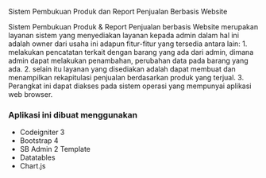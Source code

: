 Sistem Pembukuan Produk dan Report Penjualan Berbasis Website

Sistem Pembukuan Produk & Report Penjualan berbasis Website merupakan layanan sistem yang menyediakan layanan kepada admin dalam hal ini adalah owner dari usaha ini adapun fitur-fitur yang tersedia antara lain:
    1. melakukan pencatatan terkait dengan barang yang ada dari admin, dimana admin dapat melakukan penambahan, perubahan data pada barang yang ada.
    2. selain itu layanan yang disediakan adalah dapat membuat dan menampilkan rekapitulasi penjualan berdasarkan produk yang terjual.
    3. Perangkat ini dapat diakses pada sistem operasi yang mempunyai aplikasi web browser.
### Aplikasi ini dibuat menggunakan
- Codeigniter 3
- Bootstrap 4
- SB Admin 2 Template
- Datatables
- Chart.js